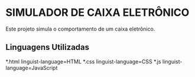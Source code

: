 # SIMULADOR DE CAIXA ELETRÔNICO

Este projeto simula o comportamento de um caixa eletrônico.

## Linguagens Utilizadas

*.html linguist-language=HTML
*.css linguist-language=CSS
*.js linguist-language=JavaScript


